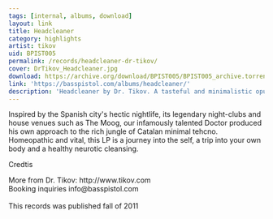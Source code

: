 ```yaml
---
tags: [internal, albums, download]
layout: link
title: Headcleaner
category: highlights
artist: tikov
uid: BPIST005
permalink: /records/headcleaner-dr-tikov/
cover: DrTikov_Headcleaner.jpg
download: https://archive.org/download/BPIST005/BPIST005_archive.torrent
link: 'https://basspistol.com/albums/headcleaner/'
description: 'Headcleaner by Dr. Tikov. A tasteful and minimalistic opus of dubish Russian techno, made in Barcelona.'
---
```

Inspired by the Spanish city's hectic nightlife, its legendary night-clubs and house venues such as The Moog, our infamously talented Doctor produced his own approach to the rich jungle of Catalan minimal tehcno. Homeopathic and vital, this LP is a journey into the self, a trip into your own body and a healthy neurotic cleansing.

<p>Credtis</p>
More from Dr. Tikov: http://www.tikov.com <br />
Booking inquiries info@basspistol.com<br />
<br />
This records was published fall of 2011